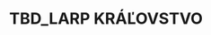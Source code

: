 ---
title: TBD_LARP KRÁĽOVSTVO
current_larp_event: 'LARP Kráľovstvo 2025'
archive_text: TBD_'Pokračovanie nabudúce'
newsletter_text: TBD_'Zisti medzi prvými kedy bude ďalšia hra.'
newsletter_button_text: TBD_'Odoberať'
storyIntro: TBD_'Na čo sa môžeš tešiť?'
storyImage: src/images/uploads/povzbudzujucepublikum_doprava.jpg
tootoot_id: '5a183abcae436b10fc688923'
ticketsTitle: TBD_'Lístky'
ticketsText: TBD_>-
  45 EUR pre prvých 10-tich. (early bird) – rannô vtáča <br />
  55 EUR pre druhých 30-tich (happy bird)  <br/>
  65 EUR štandardný lístok do koca mája  <br/>
  75 EUR pre oneskorencov v júni  <br/>
registrationImage: src/images/uploads/lesihostupencioslavuju.jpg
registration_steps:
  - step_title: 'TBD_Kúpiť lístok'
    step_description: >-
      TBD_Najprv si vyššie kúpiš lístok. Po zaplatení by ti mal prísť potvrdzujúci email od tootoot.fm.
    step_icon: >-
      <svg xmlns="http://www.w3.org/2000/svg" fill="none" viewBox="0 0 24 24" stroke-width="1.5" stroke="currentColor" class="size-6">
        <path stroke-linecap="round" stroke-linejoin="round" d="M16.5 6v.75m0 3v.75m0 3v.75m0 3V18m-9-5.25h5.25M7.5 15h3M3.375 5.25c-.621 0-1.125.504-1.125 1.125v3.026a2.999 2.999 0 0 1 0 5.198v3.026c0 .621.504 1.125 1.125 1.125h17.25c.621 0 1.125-.504 1.125-1.125v-3.026a2.999 2.999 0 0 1 0-5.198V6.375c0-.621-.504-1.125-1.125-1.125H3.375Z" />
      </svg>
  - step_title: 'TBD_Tvorba postavy'
    step_description: >-
      TBD_Najneskôr deň po tom ti príde email s linkom na formulár na tvorbu postavy.
    step_icon: >-
      <svg xmlns="http://www.w3.org/2000/svg" fill="none" viewBox="0 0 24 24" stroke-width="1.5" stroke="currentColor" class="size-6">
        <path stroke-linecap="round" stroke-linejoin="round" d="M17.982 18.725A7.488 7.488 0 0 0 12 15.75a7.488 7.488 0 0 0-5.982 2.975m11.963 0a9 9 0 1 0-11.963 0m11.963 0A8.966 8.966 0 0 1 12 21a8.966 8.966 0 0 1-5.982-2.275M15 9.75a3 3 0 1 1-6 0 3 3 0 0 1 6 0Z" />
      </svg>
  - step_title: 'TBD_Príprava postavy na hru'
    step_description: >-
      TBD_Po vytvorení postavy si ju náš arcimajster prečíta a pridelí ti majstra. Ten sa ti behom týždňa ozve na mail a bude ti pomáhať napojiť postavu na príbeh a riešiť nejasnosti v pravidlách.
    step_icon: >-
      <svg xmlns="http://www.w3.org/2000/svg" fill="none" viewBox="0 0 24 24" stroke-width="1.5" stroke="currentColor" class="size-6">
        <path stroke-linecap="round" stroke-linejoin="round" d="M20.25 8.511c.884.284 1.5 1.128 1.5 2.097v4.286c0 1.136-.847 2.1-1.98 2.193-.34.027-.68.052-1.02.072v3.091l-3-3c-1.354 0-2.694-.055-4.02-.163a2.115 2.115 0 0 1-.825-.242m9.345-8.334a2.126 2.126 0 0 0-.476-.095 48.64 48.64 0 0 0-8.048 0c-1.131.094-1.976 1.057-1.976 2.192v4.286c0 .837.46 1.58 1.155 1.951m9.345-8.334V6.637c0-1.621-1.152-3.026-2.76-3.235A48.455 48.455 0 0 0 11.25 3c-2.115 0-4.198.137-6.24.402-1.608.209-2.76 1.614-2.76 3.235v6.226c0 1.621 1.152 3.026 2.76 3.235.577.075 1.157.14 1.74.194V21l4.155-4.155" />
      </svg>
  - step_title: 'TBD_Vidíme sa na hre'
    step_description: >-
      TBD_Prídeš na informačný stánok na hre, zaregistruješ sa a oblečieš do kostýmu. 
    step_icon: >-
      <svg xmlns="http://www.w3.org/2000/svg" fill="none" viewBox="0 0 24 24" stroke-width="1.5" stroke="currentColor" class="size-6">
        <path stroke-linecap="round" stroke-linejoin="round" d="M21 8.25c0-2.485-2.099-4.5-4.688-4.5-1.935 0-3.597 1.126-4.312 2.733-.715-1.607-2.377-2.733-4.313-2.733C5.1 3.75 3 5.765 3 8.25c0 7.22 9 12 9 12s9-4.78 9-12Z" />
      </svg>

---